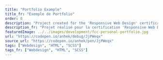 ```yaml
---
title: "Portfolio Example"
title_fr: "Exemple de Portfolio"
order: 8
description: "Project created for the 'Responsive Web Design' certification on freeCodeCamp."
description_fr: "Projet réalisé pour la certification 'Responsive Web Design' sur freeCodeCamp."
featuredImage: ../../images/development/fcc-personal-portfolio.jpg
url: "https://codepen.io/anhek/debug/JjPWeqx"
source_url: "https://codepen.io/anhek/pen/JjPWeqx"
tags: ["Webdesign", "HTML", "SCSS"]
tags_fr: ["Webdesign", "HTML", "SCSS"]
---
```


